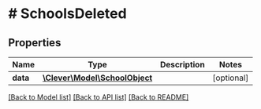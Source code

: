 # # SchoolsDeleted

## Properties

Name | Type | Description | Notes
------------ | ------------- | ------------- | -------------
**data** | [**\Clever\Model\SchoolObject**](SchoolObject.md) |  | [optional]

[[Back to Model list]](../../README.md#models) [[Back to API list]](../../README.md#endpoints) [[Back to README]](../../README.md)
